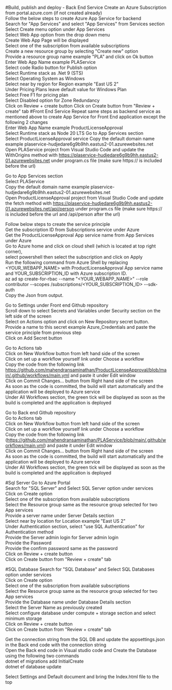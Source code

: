 #Build, publish and deploy - Back End Service
Create an Azure Subscription from portal.azure.com (if not created already)  
Follow the below steps to create Azure App Service for backend  
Search for "App Services" and select "App Services" from Services section  
Select Create menu option under App Services  
Select Web App option from the drop down menu  
Create Web App Page will be displayed  
Select one of the subscription from available subscriptions  
Create a new resource group by selecting "Create new" option  
Provide a resource group name example "PLA" and click on Ok button  
Enter Web App Name example PLAService  
Select code Radio button for Publish option  
Select Runtime stack as .Net 9 (STS)  
Select Operating System as Windows  
Select near by region for Region example "East US 2"  
Under Pricing Plans leave default value for Windows Plan  
Select Free F1 for pricing plan  
Select Disabled option for Zone Redundancy  
Click on Review + create button
Click on Create button from "Review + create" tab
#Front End Service
Repeat same steps as backend service as mentioned above to create App Service for Front End application except the following 2 changes     
Enter Web App Name example ProductLicenseApproval    
Select Runtime stack as Node 20 LTS Go to App Services section    
Select ProductLicenseApproval service Copy the default domain name example plaservice-hudjedare6g9b9hh.eastus2-01.azurewebsites.net    
Open PLAService project from Visual Studio Code and update the WithOrigins method with https://plaservice-hudjedare6g9b9hh.eastus2-01.azurewebsites.net under program.cs file (make sure https:// is included before the url)  

Go to App Services section  
Select PLAService   
Copy the default domain name example plaservice-hudjedare6g9b9hh.eastus2-01.azurewebsites.net   
Open ProductLicenseApproval project from Visual Studio Code and update the fetch method with https://plaservice-hudjedare6g9b9hh.eastus2-01.azurewebsites.net/api/person under program.cs file (make sure https:// is included before the url and /api/person after the url)  

Follow below steps to create the service principle  
Get the subscription ID from Subscriptions service under Azure   
Get the ProductLicenseApproval App service name from App Services under Azure   
Go to Azure home and click on cloud shell (which is located at top right corner),   
select powershell then select the subscription and click on Apply  
Run the following command from Azure Shell by replacing <YOUR_WEBAPP_NAME> with ProductLicenseApproval App service name and YOUR_SUBSCRIPTION_ID with Azure subscription ID.  
az ad sp create-for-rbac --name "<YOUR_WEBAPP_NAME>" --role contributor --scopes /subscriptions/<YOUR_SUBSCRIPTION_ID> --sdk-auth  
Copy the Json from output.  

Go to Settings under Front end Github repository   
Scroll down to select Secrets and Variables under Security section on the left side of the screen   
Select on Actions option and click on New Repository secret button.   
Provide a name to this secret example Azure_Credentials and paste the service principle from previous step   
Click on Add Secret button  

Go to Actions tab   
Click on New Workflow button from left hand side of the screen    
Click on set up a workflow yourself link under Choose a workflow    
Copy the code from the following link https://github.com/mahendransaminathan/ProductLicenseApproval/blob/main/.github/workflows/main.yml and paste it under Edit window    
Click on Commit Changes... button from Right hand side of the screen  
As soon as the code is committed, the build will start automatically and the application will be deployed to Azure service  
Under All Workflows section, the green tick will be displayed as soon as the build is completed and the application is deployed  

Go to Back end Github repository   
Go to Actions tab   
Click on New Workflow button from left hand side of the screen    
Click on set up a workflow yourself link under Choose a workflow    
Copy the code from the following link (https://github.com/mahendransaminathan/PLAService/blob/main/.github/workflows/main.yml) and paste it under Edit window    
Click on Commit Changes... button from Right hand side of the screen  
As soon as the code is committed, the build will start automatically and the application will be deployed to Azure service  
Under All Workflows section, the green tick will be displayed as soon as the build is completed and the application is deployed  

#Sql Server
Go to Azure Portal  
Search for "SQL Server" and Select SQL Server option under services  
Click on Create option  
Select one of the subscription from available subscriptions  
Select the Resource group same as the resource group selected for two App services  
Provide a server name under Server Details section  
Select near by location for Location example "East US 2"  
Under Authentication section, select "use SQL Authentication" for Authentication method    
Provide the Server admin login for Server admin login  
Provide the Password  
Provide the confirm password same as the password  
Click on Review + create button  
Click on Create button from "Review + create" tab  

#SQL Database
Search for "SQL Database" and Select SQL Databases option under services  
Click on Create option  
Select one of the subscription from available subscriptions   
Select the Resource group same as the resource group selected for two App services  
Provide the Database name under Database Details section  
Select the Server Name as previously created  
Select configure database under compute + storage section and select minimum storage  
Click on Review + create button  
Click on Create button from "Review + create" tab  

Get the connection string from the SQL DB and update the appsettings.json in the Back end code with the connection string    
Open the Back end code in Visual studio code and Create the Database using the following two commands  
dotnet ef migrations add InitialCreate  
dotnet ef database update  

Select Settings and Default document and bring the Index.html file to the top  
